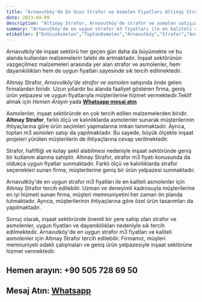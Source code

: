 ```yaml
---
title: "Arnavutköy'de En Ucuz Strafor ve Asmolen Fiyatları Altınay Strafor'da!"
date: 2023-04-09
description: "Altınay Strafor, Arnavutköy'de strafor ve asmolen satışında önde gelen firmalardan biridir."
summary: "Arnavutköy'de en uygun strafor m3 fiyatları ile en kaliteli asmolenler için Altınay Strafor tercih edilebilir."
etiketler: ["EnUcuzAsmolen","ToptanAsmolen","Arnavutköy","Strafor","Asmolen","AltınayStrafor","Strafor","asmonlen köpük","strafor köpük"]
---
```

  Arnavutköy'de inşaat sektörü her geçen gün daha da büyümekte ve bu alanda kullanılan malzemelerin talebi de artmaktadır. İnşaat sektörünün vazgeçilmez malzemeleri arasında yer alan strafor ve asmolenler, hem dayanıklılıkları hem de uygun fiyatları sayesinde sık tercih edilmektedir.

 Altınay Strafor, *Arnavutköy'de strafor ve asmolen* satışında önde gelen firmalardan biridir. Uzun yıllardır bu alanda faaliyet gösteren firma, geniş ürün yelpazesi ve uygun fiyatlarıyla müşterilerine hizmet vermektedir.<a rel="nofollow" tel="+905057286950">Teklif almak için *Hemen Arayın*</a> yada
<a rel="nofollow" href="https://api.whatsapp.com/send?phone=905057286950">**Whatsapp mesaj atın**</a>

 Asmolenler, inşaat sektöründe en çok tercih edilen malzemelerden biridir. **Altınay Strafor**, farklı ölçü ve kalınlıklarda asmolenler sunarak müşterilerinin ihtiyaçlarına göre ürün seçimleri yapmalarına imkan tanımaktadır. Ayrıca, toptan m3 asmolen satışı da yapılmaktadır. Bu sayede, büyük ölçekte inşaat projeleri yürüten müşterilerin de ihtiyaçlarına cevap verilmektedir.

 Strafor, hafifliği ve kolay şekil alabilmesi nedeniyle inşaat sektöründe geniş bir kullanım alanına sahiptir. Altınay Strafor, strafor m3 fiyatı konusunda da oldukça uygun fiyatlar sunmaktadır. Farklı ölçü ve kalınlıklarda strafor seçenekleri sunan firma, müşterilerine geniş bir ürün yelpazesi sunmaktadır.

 Arnavutköy'de en uygun strafor m3 fiyatları ile en kaliteli asmolenler için Altınay Strafor tercih edilebilir. Uzman ve deneyimli kadrosuyla müşterilerine en iyi hizmeti sunan firma, müşteri memnuniyetini her zaman ön planda tutmaktadır. Ayrıca, müşterilerinin ihtiyaçlarına göre özel ürün tasarımları da yapılmaktadır.

  Sonuç olarak, inşaat sektöründe önemli bir yere sahip olan strafor ve asmolenler, uygun fiyatları ve dayanıklılıkları nedeniyle sık tercih edilmektedir. Arnavutköy'de en uygun strafor m3 fiyatları ve kaliteli asmolenler için Altınay Strafor tercih edilebilir. Firmamız, müşteri memnuniyeti odaklı çalışmaları ve geniş ürün yelpazesiyle inşaat sektörüne hizmet vermektedir.

## Hemen arayın: <a rel="nofollow" tel="+905057286950"> +90 505 728 69 50 </a>
## Mesaj Atın: <a rel="nofollow" href="https://api.whatsapp.com/send?phone=905057286950">**Whatsapp**</a>

